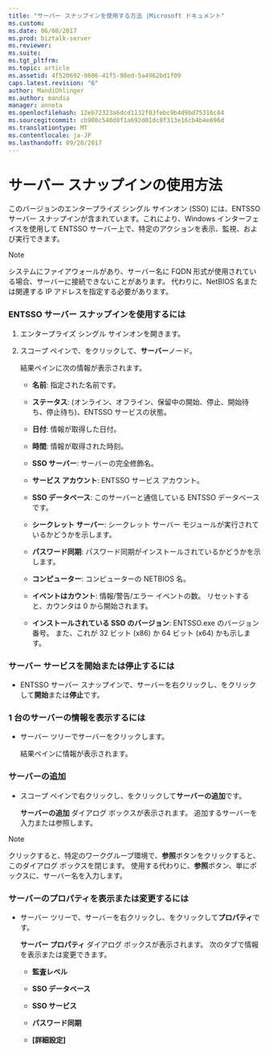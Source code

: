 ```yaml
---
title: "サーバー スナップインを使用する方法 |Microsoft ドキュメント"
ms.custom: 
ms.date: 06/08/2017
ms.prod: biztalk-server
ms.reviewer: 
ms.suite: 
ms.tgt_pltfrm: 
ms.topic: article
ms.assetid: 4f520692-9606-41f5-98ed-5a4962bd1f09
caps.latest.revision: "6"
author: MandiOhlinger
ms.author: mandia
manager: anneta
ms.openlocfilehash: 12eb72323a6dcd1132f03febc9b4d9bd75316c84
ms.sourcegitcommit: cb908c540d8f1a692d01dc8f313e16cb4b4e696d
ms.translationtype: MT
ms.contentlocale: ja-JP
ms.lasthandoff: 09/20/2017
---
```

# <a name="how-to-use-the-servers-snap-in"></a>サーバー スナップインの使用方法
このバージョンのエンタープライズ シングル サインオン (SSO) には、ENTSSO サーバー スナップインが含まれています。これにより、Windows インターフェイスを使用して ENTSSO サーバー上で、特定のアクションを表示、監視、および実行できます。  
  
> [!NOTE]
>  システムにファイアウォールがあり、サーバー名に FQDN 形式が使用されている場合、サーバーに接続できないことがあります。 代わりに、NetBIOS 名または関連する IP アドレスを指定する必要があります。  
  
### <a name="to-use-the-entsso-servers-snap-in"></a>ENTSSO サーバー スナップインを使用するには  
  
1.  エンタープライズ シングル サインオンを開きます。  
  
2.  スコープ ペインで、をクリックして、**サーバー**ノード。  
  
     結果ペインに次の情報が表示されます。  
  
    -   **名前**: 指定された名前です。  
  
    -   **ステータス**: (オンライン、オフライン、保留中の開始、停止、開始待ち、停止待ち)、ENTSSO サービスの状態。  
  
    -   **日付**: 情報が取得した日付。  
  
    -   **時間**: 情報が取得された時刻。  
  
    -   **SSO サーバー**: サーバーの完全修飾名。  
  
    -   **サービス アカウント**: ENTSSO サービス アカウント。  
  
    -   **SSO データベース**: このサーバーと通信している ENTSSO データベースです。  
  
    -   **シークレット サーバー**: シークレット サーバー モジュールが実行されているかどうかを示します。  
  
    -   **パスワード同期**: パスワード同期がインストールされているかどうかを示します。  
  
    -   **コンピューター**: コンピューターの NETBIOS 名。  
  
    -   **イベントはカウント**: 情報/警告/エラー イベントの数。 リセットすると、カウンタは 0 から開始されます。  
  
    -   **インストールされている SSO のバージョン**: ENTSSO.exe のバージョン番号。 また、これが 32 ビット (x86) か 64 ビット (x64) かも示します。  
  
### <a name="to-start-or-stop-the-server-service"></a>サーバー サービスを開始または停止するには  
  
-   ENTSSO サーバー スナップインで、サーバーを右クリックし、をクリックして**開始**または**停止**です。  
  
### <a name="to-display-information-for-one-server"></a>1 台のサーバーの情報を表示するには  
  
-   サーバー ツリーでサーバーをクリックします。  
  
     結果ペインに情報が表示されます。  
  
### <a name="to-add-a-server"></a>サーバーの追加  
  
-   スコープ ペインで右クリックし、をクリックして**サーバーの追加**です。  
  
     **サーバーの追加** ダイアログ ボックスが表示されます。 追加するサーバーを入力または参照します。  
  
> [!NOTE]
>  クリックすると、特定のワークグループ環境で、**参照**ボタンをクリックすると、このダイアログ ボックスを閉じます。 使用する代わりに、**参照**ボタン、単にボックスに、サーバー名を入力します。  
  
### <a name="to-view-or-change-server-properties"></a>サーバーのプロパティを表示または変更するには  
  
-   サーバー ツリーで、サーバーを右クリックし、をクリックして**プロパティ**です。  
  
     **サーバー プロパティ** ダイアログ ボックスが表示されます。 次のタブで情報を表示または変更できます。  
  
    -   **監査レベル**  
  
    -   **SSO データベース**  
  
    -   **SSO サービス**  
  
    -   **パスワード同期**  
  
    -   **[詳細設定]**